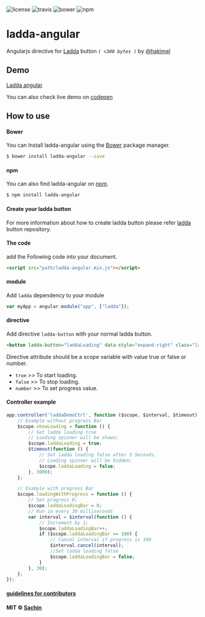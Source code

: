 ![license](https://img.shields.io/npm/l/ladda-angular.svg)
![travis](https://travis-ci.org/sachinchoolur/ladda-angular.svg?branch=master)
![bower](https://img.shields.io/bower/v/ladda-angular.svg)
![npm](https://img.shields.io/npm/v/ladda-angular.svg)

# ladda-angular
Angularjs directive for [Ladda](http://lab.hakim.se/ladda/) button *`( <300 bytes )`* by [@hakimel](https://twitter.com/hakimel)

Demo
---
[Ladda angular](http://sachinchoolur.github.io/ladda-angular/)

You can also check live demo on [codepen](http://codepen.io/sachinchoolur/pen/ogxpOZ)

How to use 
---
#### Bower

You can Install ladda-angular using the [Bower](http://bower.io) package manager.

```sh
$ bower install ladda-angular --save
```

#### npm

You can also find ladda-angular on [npm](http://npmjs.org).

```sh
$ npm install ladda-angular
```
#### Create your ladda button

For more information about how to create ladda button please refer [ladda](https://github.com/hakimel/Ladda) button repository.

#### The code
add the Following code into your document.
``` html
<script src="path/ladda-angular.min.js"></script>
```
#### module
Add `ladda` dependency to your module
``` javascript 
var myApp = angular.module("app", ["ladda"]);
```
#### directive
Add directive `ladda-button` with your normal ladda button.
``` html
<button ladda-button="laddaLoading" data-style="expand-right" class="ladda-button"><span class="ladda-label">Submit</span></button>
```
Directive attribute should be a scope variable with value true or false or number.
* `true`   >> To start loading.
* `false`  >> To stop loading.
* `number` >> To set progress value.

#### Controller example
``` javascript
app.controller('laddaDemoCtrl', function ($scope, $interval, $timeout) {
    // Example without progress Bar
    $scope.showLoading = function () {
        // Set ladda loading true
        // Loading spinner will be shown;
        $scope.laddaLoading = true;
        $timeout(function () {
            // Set ladda loading false after 3 Seconds. 
            // Loading spinner will be hidden;
            $scope.laddaLoading = false;
        }, 3000);
    };

    // Example with progress Bar
    $scope.loadingWithProgress = function () {
        // Set progress 0;
        $scope.laddaLoadingBar = 0;
        // Run in every 30 milliseconds
        var interval = $interval(function () {
            // Increment by 1; 
            $scope.laddaLoadingBar++;
            if ($scope.laddaLoadingBar >= 100) {
                // Cancel interval if progress is 100
                $interval.cancel(interval);
                //Set ladda loading false
                $scope.laddaLoadingBar = false;
            }
        }, 30);
    };
});
```

#### [guidelines for contributors](https://github.com/sachinchoolur/ladda-angular/blob/master/contributing.md)

#### MIT © [Sachin](https://twitter.com/sachinchoolur)





